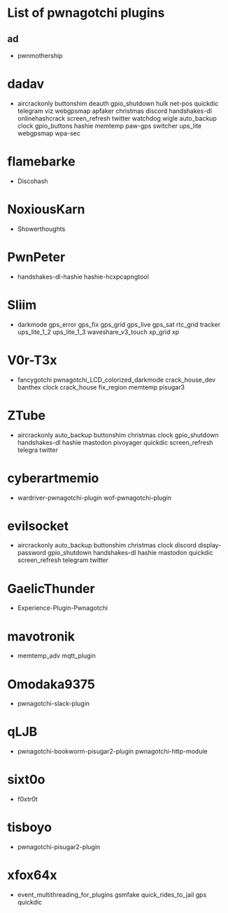 
# List of pwnagotchi plugins

## ad
- pwnmothership

# dadav
- aircrackonly
buttonshim
deauth
gpio_shutdown
hulk
net-pos
quickdic
telegram
viz
webgpsmap
apfaker
christmas
discord
handshakes-dl
onlinehashcrack
screen_refresh
twitter
watchdog
wigle
auto_backup
clock
gpio_buttons
hashie
memtemp
paw-gps
switcher
ups_lite
webgpsmap
wpa-sec

# flamebarke
- Discohash

# NoxiousKarn
- Showerthoughts

# PwnPeter
- handshakes-dl-hashie
hashie-hcxpcapngtool

# Sliim
- darkmode
gps_error
gps_fix
gps_grid
gps_live
gps_sat
rtc_grid
tracker
ups_lite_1_2
ups_lite_1_3
waveshare_v3_touch
xp_grid
xp

# V0r-T3x
- fancygotchi
pwnagotchi_LCD_colorized_darkmode
crack_house_dev
banthex
clock
crack_house
fix_region
memtemp
pisugar3

# ZTube
- aircrackonly
auto_backup
buttonshim
christmas
clock
gpio_shutdown
handshakes-dl
hashie
mastodon
pivoyager
quickdic
screen_refresh
telegra
twitter

# cyberartmemio
- wardriver-pwnagotchi-plugin
wof-pwnagotchi-plugin

# evilsocket
- aircrackonly
auto_backup
buttonshim
christmas
clock
discord
display-password
gpio_shutdown
handshakes-dl
hashie
mastodon
quickdic
screen_refresh
telegram
twitter

# GaelicThunder
- Experience-Plugin-Pwnagotchi

# mavotronik
- memtemp_adv
mqtt_plugin

# Omodaka9375
- pwnagotchi-slack-plugin

# qLJB
- pwnagotchi-bookworm-pisugar2-plugin
pwnagotchi-http-module

# sixt0o
- f0xtr0t

# tisboyo
- pwnagotchi-pisugar2-plugin

# xfox64x
- event_multithreading_for_plugins
gsmfake
quick_rides_to_jail
gps
quickdic





